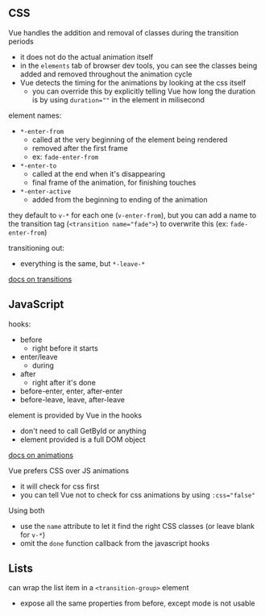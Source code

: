 ## CSS

Vue handles the addition and removal of classes during the transition periods
- it does not do the actual animation itself
- in the `elements` tab of browser dev tools, you can see the classes being added and removed throughout the animation cycle
- Vue detects the timing for the animations by looking at the css itself
    - you can override this by explicitly telling Vue how long the duration is by using `duration=""` in the element in milisecond

element names:
- `*-enter-from`
   - called at the very beginning of the element being rendered
   - removed after the first frame
   - ex: `fade-enter-from`
- `*-enter-to`
   - called at the end when it's disappearing
   - final frame of the animation, for finishing touches
- `*-enter-active`
    - added from the beginning to ending of the animation

they default to `v-*` for each one (`v-enter-from`), but you can add a name to the transition tag (`<transition name="fade">`) to overwrite this (ex: `fade-enter-from`)

transitioning out:
- everything is the same, but `*-leave-*`

[docs on transitions](https://vuejs.org/guide/built-ins/transition.html)

## JavaScript

hooks:
- before 
    - right before it starts
- enter/leave
    - during
- after
    - right after it's done 
- before-enter, enter, after-enter
- before-leave, leave, after-leave

element is provided by Vue in the hooks
- don't need to call GetById or anything
- element provided is a full DOM object

[docs on animations](https://developer.mozilla.org/en-US/docs/Web/API/Web_Animations_API/Using_the_Web_Animations_API)

Vue prefers CSS over JS animations
- it will check for css first
- you can tell Vue not to check for css animations by using `:css="false"`

Using both
- use the `name` attribute to let it find the right CSS classes (or leave blank for `v-*`)
- omit the `done` function callback from the javascript hooks

## Lists

can wrap the list item in a `<transition-group>` element
- expose all the same properties from before, except mode is not usable